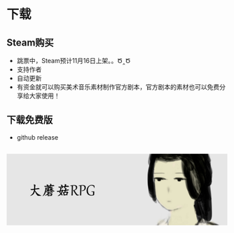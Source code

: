 # 下载

## Steam购买
- 跳票中，Steam预计11月16日上架。。Ծ‸Ծ
- 支持作者
- 自动更新
- 有资金就可以购买美术音乐素材制作官方剧本，官方剧本的素材也可以免费分享给大家使用！

## 下载免费版
- github release

##
![logo](../../assets/libhero.jpg)